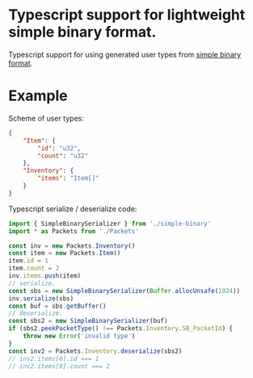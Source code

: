 # Typescript support for lightweight simple binary format.
Typescript support for using generated user types from [simple binary format](https://github.com/Leopotam/simplebinary.git).

# Example
Scheme of user types:
```json
{
    "Item": {
        "id": "u32",
        "count": "u32"
    },
    "Inventory": {
        "items": "Item[]"
    }
}
```
Typescript serialize / deserialize code:
```ts
import { SimpleBinarySerializer } from './simple-binary'
import * as Packets from './Packets'

const inv = new Packets.Inventory()
const item = new Packets.Item()
item.id = 1
item.count = 2
inv.items.push(item)
// serialize.
const sbs = new SimpleBinarySerializer(Buffer.allocUnsafe(1024))
inv.serialize(sbs)
const buf = sbs.getBuffer()
// deserialize.
const sbs2 = new SimpleBinarySerializer(buf)
if (sbs2.peekPacketType() !== Packets.Inventory.SB_PacketId) {
    throw new Error('invalid type')
}
const inv2 = Packets.Inventory.deserialize(sbs2)
// inv2.items[0].id === 1
// inv2.items[0].count === 2
```